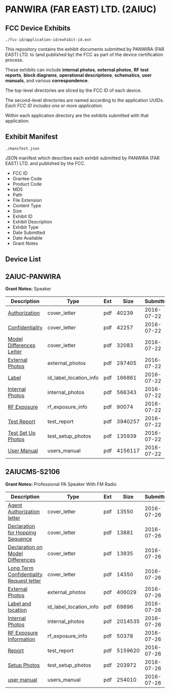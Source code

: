 # PANWIRA (FAR EAST) LTD. (2AIUC)
## FCC Device Exhibits

```
./fcc-id/application-id/exhibit-id.ext
```

This repository contains the exhibit documents submitted by PANWIRA (FAR EAST) LTD. to (and published by) the FCC as part of the device certification process.

These exhibits can include **internal photos**, **external photos**, **RF test reports**, **block diagrams**, **operational descriptions**, **schematics**, **user manuals**, and various **correspondence**.

The top-level directories are sliced by the FCC ID of each device.

The second-level directories are named according to the application UUIDs. *Each FCC ID includes one or more application.*

Within each application directory are the exhibits submitted with that application. 

## Exhibit Manifest

```
./manifest.json
```

JSON manifest which describes each exhibit submitted by PANWIRA (FAR EAST) LTD. and published by the FCC.

- FCC ID
- Grantee Code
- Product Code
- MD5
- Path
- File Extension
- Content Type
- Size
- Exhibit ID
- Exhibit Description
- Exhibit Type
- Date Submitted
- Date Available
- Grant Notes

## Device List
## 2AIUC-PANWIRA
**Grant Notes:** Speaker

| Description | Type | Ext | Size | Submitted | Available |
| ----------- | ---- | --- | ---- | --------- | --------- |
| [Authorization](2AIUC-PANWIRA/f2f102d513a07920b90717abf8f37926/3073959.pdf) | cover_letter | pdf | 40239 | 2016-07-22 | 2016-07-24 |
| [Confidentiality](2AIUC-PANWIRA/f2f102d513a07920b90717abf8f37926/3073960.pdf) | cover_letter | pdf | 42257 | 2016-07-22 | 2016-07-24 |
| [Model Differences Letter](2AIUC-PANWIRA/f2f102d513a07920b90717abf8f37926/3073961.pdf) | cover_letter | pdf | 32083 | 2016-07-22 | 2016-07-24 |
| [External Photos](2AIUC-PANWIRA/f2f102d513a07920b90717abf8f37926/2947438.pdf) | external_photos | pdf | 297405 | 2016-07-22 | 2016-07-24 |
| [Label](2AIUC-PANWIRA/f2f102d513a07920b90717abf8f37926/3073964.pdf) | id_label_location_info | pdf | 166861 | 2016-07-22 | 2016-07-24 |
| [Internal Photos](2AIUC-PANWIRA/f2f102d513a07920b90717abf8f37926/2947439.pdf) | internal_photos | pdf | 566343 | 2016-07-22 | 2016-07-24 |
| [RF Exposure](2AIUC-PANWIRA/f2f102d513a07920b90717abf8f37926/3073969.pdf) | rf_exposure_info | pdf | 90074 | 2016-07-22 | 2016-07-24 |
| [Test Report](2AIUC-PANWIRA/f2f102d513a07920b90717abf8f37926/3073968.pdf) | test_report | pdf | 3940257 | 2016-07-22 | 2016-07-24 |
| [Test Set Up Photos](2AIUC-PANWIRA/f2f102d513a07920b90717abf8f37926/2947443.pdf) | test_setup_photos | pdf | 135939 | 2016-07-22 | 2016-07-24 |
| [User Manual](2AIUC-PANWIRA/f2f102d513a07920b90717abf8f37926/3073970.pdf) | users_manual | pdf | 4156117 | 2016-07-22 | 2016-07-24 |
## 2AIUCMS-S2106
**Grant Notes:** Professional PA Speaker With FM Radio

| Description | Type | Ext | Size | Submitted | Available |
| ----------- | ---- | --- | ---- | --------- | --------- |
| [Agent Authorization letter](2AIUCMS-S2106/f134e9d7159cd94f54675d47fccded46/3076587.pdf) | cover_letter | pdf | 13550 | 2016-07-26 | 2016-07-26 |
| [Declaration for Hopping Sequence](2AIUCMS-S2106/f134e9d7159cd94f54675d47fccded46/3076589.pdf) | cover_letter | pdf | 13881 | 2016-07-26 | 2016-07-26 |
| [Declaration on Model Differences](2AIUCMS-S2106/f134e9d7159cd94f54675d47fccded46/3076590.pdf) | cover_letter | pdf | 13935 | 2016-07-26 | 2016-07-26 |
| [Long Term Confidentiality Request letter](2AIUCMS-S2106/f134e9d7159cd94f54675d47fccded46/3076595.pdf) | cover_letter | pdf | 14350 | 2016-07-26 | 2016-07-26 |
| [External Photos](2AIUCMS-S2106/f134e9d7159cd94f54675d47fccded46/3076591.pdf) | external_photos | pdf | 406029 | 2016-07-26 | 2016-07-26 |
| [Label and location](2AIUCMS-S2106/f134e9d7159cd94f54675d47fccded46/3076594.pdf) | id_label_location_info | pdf | 69896 | 2016-07-26 | 2016-07-26 |
| [Internal Photos](2AIUCMS-S2106/f134e9d7159cd94f54675d47fccded46/3076593.pdf) | internal_photos | pdf | 2014535 | 2016-07-26 | 2016-07-26 |
| [RF Exposure Information](2AIUCMS-S2106/f134e9d7159cd94f54675d47fccded46/3076597.pdf) | rf_exposure_info | pdf | 50378 | 2016-07-26 | 2016-07-26 |
| [Report](2AIUCMS-S2106/f134e9d7159cd94f54675d47fccded46/3076592.pdf) | test_report | pdf | 5159620 | 2016-07-26 | 2016-07-26 |
| [Setup Photos](2AIUCMS-S2106/f134e9d7159cd94f54675d47fccded46/3076599.pdf) | test_setup_photos | pdf | 203972 | 2016-07-26 | 2016-07-26 |
| [user manual](2AIUCMS-S2106/f134e9d7159cd94f54675d47fccded46/3076600.pdf) | users_manual | pdf | 254010 | 2016-07-26 | 2016-07-26 |
